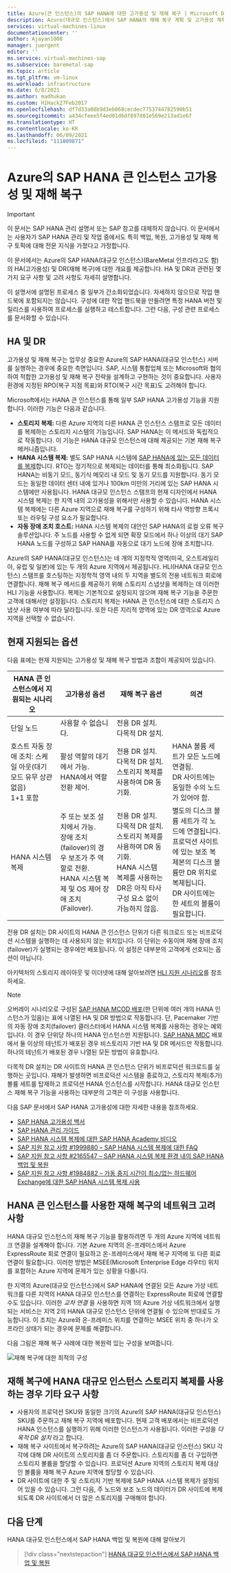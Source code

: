 ```yaml
---
title: Azure(큰 인스턴스)의 SAP HANA에 대한 고가용성 및 재해 복구 | Microsoft Docs
description: Azure(대규모 인스턴스)에서 SAP HANA의 재해 복구 계획 및 고가용성 계획을 수립하는 방법
services: virtual-machines-linux
documentationcenter: ''
author: Ajayan1008
manager: juergent
editor: ''
ms.service: virtual-machines-sap
ms.subservice: baremetal-sap
ms.topic: article
ms.tgt_pltfrm: vm-linux
ms.workload: infrastructure
ms.date: 6/8/2021
ms.author: madhukan
ms.custom: H1Hack27Feb2017
ms.openlocfilehash: df7d33a08b9d3eb868cecdec7753744782590b51
ms.sourcegitcommit: a434cfeee5f4ed01d6df897d01e569e213ad1e6f
ms.translationtype: HT
ms.contentlocale: ko-KR
ms.lasthandoff: 06/09/2021
ms.locfileid: "111809871"
---
```

# <a name="sap-hana-large-instances-high-availability-and-disaster-recovery-on-azure"></a>Azure의 SAP HANA 큰 인스턴스 고가용성 및 재해 복구 

>[!IMPORTANT]
>이 문서는 SAP HANA 관리 설명서 또는 SAP 참고를 대체하지 않습니다. 이 문서에서는 사용자가 SAP HANA 관리 및 작업 중에서도 특히 백업, 복원, 고가용성 및 재해 복구 토픽에 대해 전문 지식을 가졌다고 가정합니다.

이 문서에서는 Azure의 SAP HANA(대규모 인스턴스)(BareMetal 인프라라고도 함)의 HA(고가용성) 및 DR(재해 복구)에 대한 개요를 제공합니다. HA 및 DR과 관련된 몇 가지 요구 사항 및 고려 사항도 자세히 설명합니다.

이 설명서에 설명된 프로세스 중 일부가 간소화되었습니다. 자세하지 않으므로 작업 핸드북에 포함되지는 않습니다. 구성에 대한 작업 핸드북을 만들려면 특정 HANA 버전 및 릴리스를 사용하여 프로세스를 실행하고 테스트합니다. 그런 다음, 구성 관련 프로세스를 문서화할 수 있습니다.

## <a name="ha-and-dr"></a>HA 및 DR

고가용성 및 재해 복구는 업무상 중요한 Azure의 SAP HANA(대규모 인스턴스) 서버를 실행하는 경우에 중요한 측면입니다. SAP, 시스템 통합업체 또는 Microsoft와 협의하여 적합한 고가용성 및 재해 복구 전략을 설계하고 구현하는 것이 중요합니다. 사용자 환경에 지정된 RPO(복구 지점 목표)와 RTO(복구 시간 목표)도 고려해야 합니다.

Microsoft에서는 HANA 큰 인스턴스를 통해 일부 SAP HANA 고가용성 기능을 지원합니다. 이러한 기능은 다음과 같습니다.

- **스토리지 복제:** 다른 Azure 지역의 다른 HANA 큰 인스턴스 스탬프로 모든 데이터를 복제하는 스토리지 시스템의 기능입니다. SAP HANA는 이 메서드와 독립적으로 작동합니다. 이 기능은 HANA 대규모 인스턴스에 대해 제공되는 기본 재해 복구 메커니즘입니다.
- **HANA 시스템 복제:** 별도 SAP HANA 시스템에 [SAP HANA에 있는 모든 데이터를 복제](https://help.sap.com/viewer/6b94445c94ae495c83a19646e7c3fd56/2.0.01/en-US/b74e16a9e09541749a745f41246a065e.html)합니다. RTO는 정기적으로 복제되는 데이터를 통해 최소화됩니다. SAP HANA는 비동기 모드, 동기식 메모리 내 모드 및 동기 모드를 지원합니다. 동기 모드는 동일한 데이터 센터 내에 있거나 100km 미만의 거리에 있는 SAP HANA 시스템에만 사용됩니다. HANA 대규모 인스턴스 스탬프의 현재 디자인에서 HANA 시스템 복제는 한 지역 내의 고가용성을 위해서만 사용할 수 있습니다. HANA 시스템 복제에는 다른 Azure 지역으로 재해 복구를 구성하기 위해 타사 역방향 프록시 또는 라우팅 구성 요소가 필요합니다. 
- **자동 장애 조치 호스트:** HANA 시스템 복제의 대안인 SAP HANA의 로컬 오류 복구 솔루션입니다. 주 노드를 사용할 수 없게 되면 확장 모드에서 하나 이상의 대기 SAP HANA 노드를 구성하고 SAP HANA를 자동으로 대기 노드에 장애 조치합니다.

Azure의 SAP HANA(대규모 인스턴스)는 네 개의 지정학적 영역(미국, 오스트레일리아, 유럽 및 일본)에 있는 두 개의 Azure 지역에서 제공됩니다. HLI(HANA 대규모 인스턴스) 스탬프를 호스팅하는 지정학적 영역 내의 두 지역을 별도의 전용 네트워크 회로에 연결합니다. 재해 복구 메서드를 제공하기 위해 스토리지 스냅샷을 복제하는 데 이러한 HLI 기능을 사용합니다. 복제는 기본적으로 설정되지 않으며 재해 복구 기능을 주문한 고객에 대해서만 설정됩니다. 스토리지 복제는 HANA 큰 인스턴스에 대한 스토리지 스냅샷 사용 여부에 따라 달라집니다. 또한 다른 지리적 영역에 있는 DR 영역으로 Azure 지역을 선택할 수 없습니다.

## <a name="currently-supported-options"></a>현재 지원되는 옵션

다음 표에는 현재 지원되는 고가용성 및 재해 복구 방법과 조합이 제공되어 있습니다.

| HANA 큰 인스턴스에서 지원되는 시나리오 | 고가용성 옵션 | 재해 복구 옵션 | 의견 |
| --- | --- | --- | --- |
| 단일 노드 | 사용할 수 없습니다. | 전용 DR 설치.<br /> 다목적 DR 설치. | |
| 호스트 자동 장애 조치: 스케일 아웃(대기 모드 유무 상관 없음)<br /> 1+1 포함 | 활성 역할의 대기에서 가능.<br /> HANA에서 역할 전환 제어. | 전용 DR 설치.<br /> 다목적 DR 설치.<br /> 스토리지 복제를 사용하여 DR 동기화. | HANA 볼륨 세트가 모든 노드에 연결됨.<br /> DR 사이트에는 동일한 수의 노드가 있어야 함. |
| HANA 시스템 복제 | 주 또는 보조 설치에서 가능.<br /> 장애 조치(failover)의 경우 보조가 주 역할로 전환.<br /> HANA 시스템 복제 및 OS 제어 장애 조치(Failover). | 전용 DR 설치.<br /> 다목적 DR 설치.<br /> 스토리지 복제를 사용하여 DR 동기화.<br /> HANA 시스템 복제를 사용하는 DR은 아직 타사 구성 요소 없이 가능하지 않음. | 별도의 디스크 볼륨 세트가 각 노드에 연결됩니다.<br /> 프로덕션 사이트에 있는 보조 복제본의 디스크 볼륨만 DR 위치로 복제됩니다.<br /> DR 사이트에는 한 세트의 볼륨이 필요합니다. | 

전용 DR 설치는 DR 사이트의 HANA 큰 인스턴스 단위가 다른 워크로드 또는 비프로덕션 시스템을 실행하는 데 사용되지 않는 위치입니다. 이 단위는 수동이며 재해 장애 조치(failover)가 실행되는 경우에만 배포됩니다. 이 설정은 대부분의 고객에게 선호되는 옵션이 아닙니다.

아키텍처의 스토리지 레이아웃 및 이더넷에 대해 알아보려면 [HLI 지원 시나리오](hana-supported-scenario.md)를 참조하세요.

> [!NOTE]
> 오버레이 시나리오로 구성된 [SAP HANA MCOD 배포](https://launchpad.support.sap.com/#/notes/1681092)(한 단위에 여러 개의 HANA 인스턴스가 있음)는 표에 나열된 HA 및 DR 방법으로 작동합니다. 단, Pacemaker 기반의 자동 장애 조치(failover) 클러스터에서 HANA 시스템 복제를 사용하는 경우는 예외입니다. 이 경우 단위당 하나의 HANA 인스턴스만 지원됩니다. [SAP HANA MDC](https://launchpad.support.sap.com/#/notes/2096000) 배포에서 둘 이상의 테넌트가 배포된 경우 비스토리지 기반 HA 및 DR 메서드만 작동합니다. 하나의 테넌트가 배포된 경우 나열된 모든 방법이 유효합니다.  

다목적 DR 설치는 DR 사이트의 HANA 큰 인스턴스 단위가 비프로덕션 워크로드를 실행하는 곳입니다. 재해가 발생하면 비프로덕션 시스템을 종료하고, 스토리지 복제(추가) 볼륨 세트를 탑재하고 프로덕션 HANA 인스턴스를 시작합니다. HANA 대규모 인스턴스 재해 복구 기능을 사용하는 대부분의 고객은 이 구성을 사용합니다. 

다음 SAP 문서에서 SAP HANA 고가용성에 대한 자세한 내용을 참조하세요. 

- [SAP HANA 고가용성 백서](https://go.sap.com/documents/2016/05/f8e5eeba-737c-0010-82c7-eda71af511fa.html)
- [SAP HANA 관리 가이드](https://help.sap.com/hana/SAP_HANA_Administration_Guide_en.pdf)
- [SAP HANA 시스템 복제에 대한 SAP HANA Academy 비디오](https://scn.sap.com/community/hana-in-memory/blog/2015/05/19/sap-hana-system-replication)
- [SAP 지원 참고 사항 #1999880 – SAP HANA 시스템 복제에 대한 FAQ](https://apps.support.sap.com/sap/support/knowledge/preview/en/1999880)
- [SAP 지원 참고 사항 #2165547 – SAP HANA 시스템 복제 환경 내의 SAP HANA 백업 및 복원](https://websmp230.sap-ag.de/sap(bD1lbiZjPTAwMQ==)/bc/bsp/sno/ui_entry/entry.htm?param=69765F6D6F64653D3030312669765F7361706E6F7465735F6E756D6265723D3231363535343726)
- [SAP 지원 참고 사항 #1984882 – 가동 중지 시간이 최소/없는 하드웨어 Exchange에 대한 SAP HANA 시스템 복제 사용](https://websmp230.sap-ag.de/sap(bD1lbiZjPTAwMQ==)/bc/bsp/sno/ui_entry/entry.htm?param=69765F6D6F64653D3030312669765F7361706E6F7465735F6E756D6265723D3139383438383226)

## <a name="network-considerations-for-disaster-recovery-with-hana-large-instances"></a>HANA 큰 인스턴스를 사용한 재해 복구의 네트워크 고려 사항

HANA 대규모 인스턴스의 재해 복구 기능을 활용하려면 두 개의 Azure 지역에 네트워크 연결을 설계해야 합니다. 기본 Azure 지역의 온-프레미스에서 Azure ExpressRoute 회로 연결이 필요하고 온-프레미스에서 재해 복구 지역에 또 다른 회로 연결이 필요합니다. 이러한 방법은 MSEE(Microsoft Enterprise Edge 라우터) 위치를 포함하는 Azure 지역에 문제가 있는 상황을 다룹니다.

한 지역의 Azure(대규모 인스턴스)에서 SAP HANA에 연결된 모든 Azure 가상 네트워크를 다른 지역의 HANA 대규모 인스턴스를 연결하는 ExpressRoute 회로에 연결할 수도 있습니다. 이러한 *교차 연결* 을 사용하면 지역 1의 Azure 가상 네트워크에서 실행되는 서비스는 지역 2의 HANA 대규모 인스턴스 단위에 연결될 수 있으며 반대로도 가능합니다. 이 조치는 Azure와 온-프레미스 위치를 연결하는 MSEE 위치 중 하나가 오프라인 상태가 되는 경우에 문제를 해결합니다.

다음 그림은 재해 복구 사례에 대한 복원력 있는 구성을 보여줍니다.

![재해 복구에 대한 최적의 구성](./media/hana-overview-high-availability-disaster-recovery/image1-optimal-configuration.png)


## <a name="other-requirements-with-hana-large-instances-storage-replication-for-disaster-recovery"></a>재해 복구에 HANA 대규모 인스턴스 스토리지 복제를 사용하는 경우 기타 요구 사항

- 사용자의 프로덕션 SKU와 동일한 크기의 Azure의 SAP HANA(대규모 인스턴스) SKU를 주문하고 재해 복구 지역에 배포합니다. 현재 고객 배포에서는 비프로덕션 HANA 인스턴스를 실행하기 위해 이러한 인스턴스가 사용됩니다. 이러한 구성을 *다목적 DR 설치* 라고 합니다.   
- 재해 복구 사이트에서 복구하려는 Azure의 SAP HANA(대규모 인스턴스) SKU 각각에 대해 DR 사이트의 스토리지를 좀 더 주문합니다. 스토리지를 좀 더 구입하면 스토리지 볼륨을 할당할 수 있습니다. 프로덕션 Azure 지역의 스토리지 복제 대상인 볼륨을 재해 복구 Azure 지역에 할당할 수 있습니다.
- DR 사이트에 대한 주 및 스토리지 기반 복제에 SAP HANA 시스템 복제가 설정되어 있을 수 있습니다. 그런 다음, 주 노드와 보조 노드의 데이터가 DR 사이트에 복제되도록 DR 사이트에서 더 많은 스토리지를 구매해야 합니다.

## <a name="next-steps"></a>다음 단계

HANA 대규모 인스턴스에서 SAP HANA 백업 및 복원에 대해 알아보기

> [!div class="nextstepaction"]
> [HANA 대규모 인스턴스에서 SAP HANA 백업 및 복원](hana-backup-restore.md)
